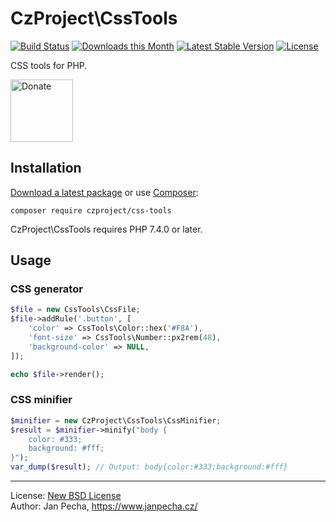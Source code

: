 # CzProject\CssTools

[![Build Status](https://github.com/czproject/css-tools/workflows/Build/badge.svg)](https://github.com/czproject/css-tools/actions)
[![Downloads this Month](https://img.shields.io/packagist/dm/czproject/css-tools.svg)](https://packagist.org/packages/czproject/css-tools)
[![Latest Stable Version](https://poser.pugx.org/czproject/css-tools/v/stable)](https://github.com/czproject/css-tools/releases)
[![License](https://img.shields.io/badge/license-New%20BSD-blue.svg)](https://github.com/czproject/css-tools/blob/master/license.md)

CSS tools for PHP.

<a href="https://www.janpecha.cz/donate/"><img src="https://buymecoffee.intm.org/img/donate-banner.v1.svg" alt="Donate" height="100"></a>


## Installation

[Download a latest package](https://github.com/czproject/css-tools/releases) or use [Composer](http://getcomposer.org/):

```
composer require czproject/css-tools
```

CzProject\CssTools requires PHP 7.4.0 or later.


## Usage

### CSS generator
``` php
$file = new CssTools\CssFile;
$file->addRule('.button', [
	'color' => CssTools\Color::hex('#F8A'),
	'font-size' => CssTools\Number::px2rem(48),
	'background-color' => NULL,
]);

echo $file->render();
```

### CSS minifier

``` php
$minifier = new CzProject\CssTools\CssMinifier;
$result = $minifier->minify("body {
	color: #333;
	background: #fff;
}");
var_dump($result); // Output: body{color:#333;background:#fff}
```

------------------------------

License: [New BSD License](license.md)
<br>Author: Jan Pecha, https://www.janpecha.cz/
